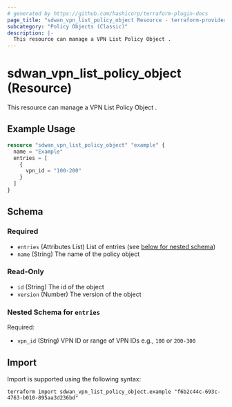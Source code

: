 ```yaml
---
# generated by https://github.com/hashicorp/terraform-plugin-docs
page_title: "sdwan_vpn_list_policy_object Resource - terraform-provider-sdwan"
subcategory: "Policy Objects (Classic)"
description: |-
  This resource can manage a VPN List Policy Object .
---
```


# sdwan_vpn_list_policy_object (Resource)

This resource can manage a VPN List Policy Object .

## Example Usage

```terraform
resource "sdwan_vpn_list_policy_object" "example" {
  name = "Example"
  entries = [
    {
      vpn_id = "100-200"
    }
  ]
}
```

<!-- schema generated by tfplugindocs -->
## Schema

### Required

- `entries` (Attributes List) List of entries (see [below for nested schema](#nestedatt--entries))
- `name` (String) The name of the policy object

### Read-Only

- `id` (String) The id of the object
- `version` (Number) The version of the object

<a id="nestedatt--entries"></a>
### Nested Schema for `entries`

Required:

- `vpn_id` (String) VPN ID or range of VPN IDs e.g., `100` or `200-300`

## Import

Import is supported using the following syntax:

```shell
terraform import sdwan_vpn_list_policy_object.example "f6b2c44c-693c-4763-b010-895aa3d236bd"
```
